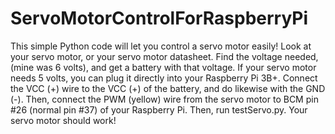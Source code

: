 # ServoMotorControlForRaspberryPi
This simple Python code will let you control a servo motor easily!
Look at your servo motor, or your servo motor datasheet.
Find the voltage needed, (mine was 6 volts), and get a battery with that voltage.
If your servo motor needs 5 volts, you can plug it directly into your Raspberry Pi 3B+.
Connect the VCC (+) wire to the VCC (+) of the battery, and do likewise with the GND (-).
Then, connect the PWM (yellow) wire from the servo motor to BCM pin #26 (normal pin #37) of your Raspberry Pi.
Then, run testServo.py. Your servo motor should work!
